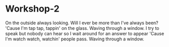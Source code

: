 # Workshop-2
On the outside always looking. Will I
ever be more than I've always been?
'Cause I'm tap tap, tappin' on the glass.
Waving through a window. I
try to speak but nobody can hear so I
wait around for an answer to appear
'Cause I'm watch watch, watchin' people pass.
Waving through a window.
